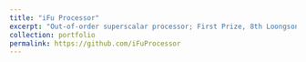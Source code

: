```yaml
---
title: "iFu Processor"
excerpt: "Out-of-order superscalar processor; First Prize, 8th Loongson Cup (Team) <br/><img src='/images/iFuCore.png' alt='iFu Processor Architecture'/>"
collection: portfolio
permalink: https://github.com/iFuProcessor
---
```

